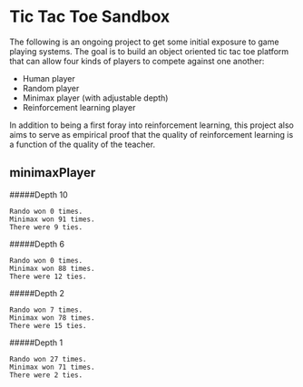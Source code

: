 Tic Tac Toe Sandbox
===================

The following is an ongoing project to get some initial exposure to game
playing systems. The goal is to build an object oriented tic tac toe
platform that can allow four kinds of players to compete against one
another:
* Human player
* Random player
* Minimax player (with adjustable depth)
* Reinforcement learning player

In addition to being a first foray into reinforcement learning, this
project also aims to serve as empirical proof that the quality of
reinforcement learning is a function of the quality of the teacher.

minimaxPlayer
-------------
#####Depth 10
```
Rando won 0 times.
Minimax won 91 times.
There were 9 ties.
```

#####Depth 6
```
Rando won 0 times.
Minimax won 88 times.
There were 12 ties.
```

#####Depth 2
```
Rando won 7 times.
Minimax won 78 times.
There were 15 ties.
```

#####Depth 1
```
Rando won 27 times.
Minimax won 71 times.
There were 2 ties.
```
